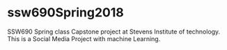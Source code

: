 # ssw690Spring2018
SSW690 Spring class Capstone project at Stevens Institute of technology. This is a Social Media Project with machine Learning.

